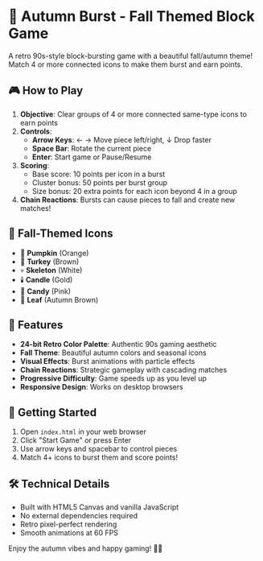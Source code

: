 # 🍂 Autumn Burst - Fall Themed Block Game

A retro 90s-style block-bursting game with a beautiful fall/autumn theme! Match 4 or more connected icons to make them burst and earn points.

## 🎮 How to Play

1. **Objective**: Clear groups of 4 or more connected same-type icons to earn points
2. **Controls**:
   - **Arrow Keys**: ← → Move piece left/right, ↓ Drop faster
   - **Space Bar**: Rotate the current piece
   - **Enter**: Start game or Pause/Resume
3. **Scoring**: 
   - Base score: 10 points per icon in a burst
   - Cluster bonus: 50 points per burst group
   - Size bonus: 20 extra points for each icon beyond 4 in a group
4. **Chain Reactions**: Bursts can cause pieces to fall and create new matches!

## 🍁 Fall-Themed Icons

- 🎃 **Pumpkin** (Orange)
- 🦃 **Turkey** (Brown) 
- 💀 **Skeleton** (White)
- 🕯️ **Candle** (Gold)
- 🍬 **Candy** (Pink)
- 🍂 **Leaf** (Autumn Brown)

## 🎨 Features

- **24-bit Retro Color Palette**: Authentic 90s gaming aesthetic
- **Fall Theme**: Beautiful autumn colors and seasonal icons
- **Visual Effects**: Burst animations with particle effects
- **Chain Reactions**: Strategic gameplay with cascading matches
- **Progressive Difficulty**: Game speeds up as you level up
- **Responsive Design**: Works on desktop browsers

## 🚀 Getting Started

1. Open `index.html` in your web browser
2. Click "Start Game" or press Enter
3. Use arrow keys and spacebar to control pieces
4. Match 4+ icons to burst them and score points!

## 🛠 Technical Details

- Built with HTML5 Canvas and vanilla JavaScript
- No external dependencies required
- Retro pixel-perfect rendering
- Smooth animations at 60 FPS

Enjoy the autumn vibes and happy gaming! 🍂✨
